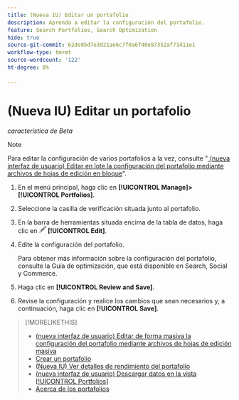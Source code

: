 ```yaml
---
title: (Nueva IU) Editar un portafolio
description: Aprenda a editar la configuración del portafolio.
feature: Search Portfolios, Search Optimization
hide: true
source-git-commit: 62de95d7e3d21ae6c7f0a6f40e97352af71411e1
workflow-type: tm+mt
source-wordcount: '122'
ht-degree: 0%

---
```


# (Nueva IU) Editar un portafolio

*característica de Beta*

>[!NOTE]
>
>Para editar la configuración de varios portafolios a la vez, consulte &quot;[ (nueva interfaz de usuario) Editar en lote la configuración del portafolio mediante archivos de hojas de edición en bloque](portfolio-bulksheets.md)&quot;.

1. En el menú principal, haga clic en **[!UICONTROL Manage]>[!UICONTROL Portfolios]**.

1. Seleccione la casilla de verificación situada junto al portafolio.

1. En la barra de herramientas situada encima de la tabla de datos, haga clic en ![Editar](/help/search-social-commerce/assets/edit.png "Editar") **[!UICONTROL Edit]**.

1. Edite la configuración del portafolio.

   Para obtener más información sobre la configuración del portafolio, consulte la Guía de optimización, que está disponible en Search, Social y Commerce.

1. Haga clic en **[!UICONTROL Review and Save]**.

1. Revise la configuración y realice los cambios que sean necesarios y, a continuación, haga clic en **[!UICONTROL Save]**.

>[!MORELIKETHIS]
>
>* [ (nueva interfaz de usuario) Editar de forma masiva la configuración del portafolio mediante archivos de hojas de edición masiva](portfolio-bulksheets.md)
>* [Crear un portafolio](portfolio-create.md)
>* [(Nueva IU) Ver detalles de rendimiento del portafolio](portfolio-details.md)
>* [(nueva interfaz de usuario) Descargar datos en la vista [!UICONTROL Portfolios]](portfolio-view-report.md)
>* [Acerca de los portafolios](portfolio-about.md)